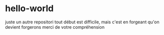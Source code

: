 # hello-world
juste un autre repositori
tout début est difficile, mais c'est en forgeant qu'on devient forgerons merci de votre compréhension
